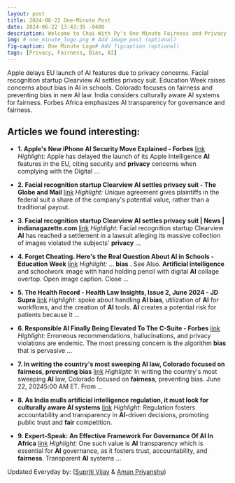 ```yaml
---
layout: post
title: 2024-06-22 One-Minute Post
date: 2024-06-22 13:43:35 -0400
description: Welcome to Chai With Py's One Minute Fairness and Privacy, which aims to provide you the current happenings in the world of Fairness, Privacy, and AI.
img: # one_minute_logo.png # Add image post (optional)
fig-caption: One Minute Logo# Add figcaption (optional)
tags: [Privacy, Fairness, Bias, AI]
---
```


Apple delays EU launch of AI features due to privacy concerns. Facial recognition startup Clearview AI settles privacy suit. Education Week raises concerns about bias in AI in schools. Colorado focuses on fairness and preventing bias in new AI law. India considers culturally aware AI systems for fairness. Forbes Africa emphasizes AI transparency for governance and fairness.

## Articles we found interesting:

- **1. Apple&#39;s New iPhone <b>AI</b> Security Move Explained - Forbes** [link](https://www.forbes.com/sites/kateoflahertyuk/2024/06/22/apples-new-ai-security-move-explained/)
_Highlight:_ Apple has delayed the launch of its Apple Intelligence <b>AI</b> features in the EU, citing security and <b>privacy</b> concerns when complying with the Digital&nbsp;...

- **2. Facial recognition startup Clearview <b>AI</b> settles <b>privacy</b> suit - The Globe and Mail** [link](https://www.theglobeandmail.com/business/article-facial-recognition-startup-clearview-ai-settles-privacy-suit/)
_Highlight:_ Unique agreement gives plaintiffs in the federal suit a share of the company&#39;s potential value, rather than a traditional payout.

- **3. Facial recognition startup Clearview <b>AI</b> settles <b>privacy</b> suit | News | indianagazette.com** [link](https://www.indianagazette.com/news/facial-recognition-startup-clearview-ai-settles-privacy-suit/article_eb66c322-5347-5a53-8462-f569d4a15d82.html)
_Highlight:_ Facial recognition startup Clearview <b>AI</b> has reached a settlement in a lawsuit alleging its massive collection of images violated the subjects&#39; <b>privacy</b>&nbsp;...

- **4. Forget Cheating. Here&#39;s the Real Question About <b>AI</b> in Schools - Education Week** [link](https://www.edweek.org/technology/forget-cheating-heres-the-real-question-about-ai-in-schools/2024/06)
_Highlight:_ ... <b>bias</b> . See Also. <b>Artificial intelligence</b> and schoolwork image with hand holding pencil with digital <b>AI</b> collage overtop. Open image caption. Close&nbsp;...

- **5. The Health Record - Health Law Insights, Issue 2, June 2024 - JD Supra** [link](https://www.jdsupra.com/legalnews/the-health-record-health-law-insights-4954241/)
_Highlight:_ spoke about handling <b>AI bias</b>, utilization of <b>AI</b> for workflows, and the creation of <b>AI</b> tools. <b>AI</b> creates a potential risk for patients because it&nbsp;...

- **6. Responsible <b>AI</b> Finally Being Elevated To The C-Suite - Forbes** [link](https://www.forbes.com/sites/joemckendrick/2024/06/21/responsible-ai-finally-being-elevated-to-the-c-suite/)
_Highlight:_ Erroneous recommendations, hallucinations, and privacy violations are endemic. The most pressing concern is the algorithm <b>bias</b> that is pervasive&nbsp;...

- **7. In writing the country&#39;s most sweeping <b>AI</b> law, Colorado focused on <b>fairness</b>, preventing bias** [link](https://www.npr.org/2024/06/22/nx-s1-4996582/artificial-intelligence-law-against-discrimination-hiring-colorado)
_Highlight:_ In writing the country&#39;s most sweeping <b>AI</b> law, Colorado focused on <b>fairness</b>, preventing bias. June 22, 20245:00 AM ET. From&nbsp;...

- **8. As India mulls <b>artificial intelligence</b> regulation, it must look for culturally aware <b>AI</b> systems** [link](https://thesouthfirst.com/opinion/as-india-mulls-artificial-intelligence-regulation-it-must-look-for-culturally-aware-ai-systems/)
_Highlight:_ Regulation fosters accountability and transparency in <b>AI</b>-driven decisions, promoting public trust and <b>fair</b> competition.

- **9. Expert-Speak: An Effective Framework For Governance Of <b>AI</b> In Africa** [link](https://www.forbesafrica.com/opinion/op-ed/2024/06/21/expert-speak-an-effective-framework-for-governance-of-ai-in-africa/)
_Highlight:_ One such value is <b>AI</b> transparency which is essential for <b>AI</b> governance, as it fosters trust, accountability, and <b>fairness</b>. Transparent <b>AI</b> systems&nbsp;...


Updated Everyday by: (<a href="https://supritivijay.github.io/">Supriti Vijay</a> & <a href="https://amanpriyanshu.github.io/">Aman Priyanshu</a>)
